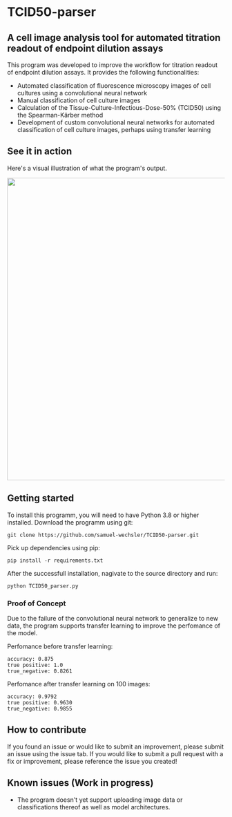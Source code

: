 # TCID50-parser
## A cell image analysis tool for automated titration readout of endpoint dilution assays

This program was developed to improve the workflow for titration readout of endpoint dilution assays. It provides the following functionalities:
* Automated classification of fluorescence microscopy images of cell cultures using a convolutional neural network
* Manual classification of cell culture images
* Calculation of the Tissue-Culture-Infectious-Dose-50% (TCID50) using the Spearman-Kärber method
* Development of custom convolutional neural networks for automated classification of cell culture images, perhaps using transfer learning

## See it in action
Here's a visual illustration of what the program's output.
<p align="center">
  <img width="700" src="https://github.com/samuel-wechsler/TCID50-parser/assets/98318988/71f8ed4f-91f9-4fcc-bf0c-c10efbc9ec9e">
</p>

## Getting started
To install this programm, you will need to have Python 3.8 or higher installed. Download the programm using git:
````
git clone https://github.com/samuel-wechsler/TCID50-parser.git
````

Pick up dependencies using pip:
````
pip install -r requirements.txt
````

After the successfull installation, nagivate to the source directory and run:
`````
python TCID50_parser.py
`````

### Proof of Concept
Due to the failure of the convolutional neural network to generalize to new data, the program supports transfer learning to improve the perfomance of the model.

Perfomance before transfer learning:
`````
accuracy: 0.875
true positive: 1.0
true_negative: 0.8261
`````

Perfomance after transfer learning on 100 images:
`````
accuracy: 0.9792
true positive: 0.9630
true_negative: 0.9855
`````



## How to contribute
If you found an issue or would like to submit an improvement, please submit an issue using the issue tab. If you would like to submit a pull request with a fix or improvement, please reference the issue you created!

## Known issues (Work in progress)
* The program doesn't yet support uploading image data or classifications thereof as well as model architectures.

